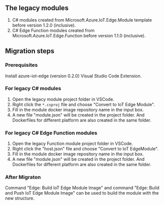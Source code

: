 ## The legacy modules
1. C# modules created from Microsoft.Azure.IoT.Edge.Module template before version 1.2.0 (inclusive).
2. C# Edge Function modules created from Microsoft.Azure.IoT.Edge.Function before version 1.1.0 (inclusive).

## Migration steps
### Prerequisites
Install azure-iot-edge (version 0.2.0) Visual Studio Code Extension.
### For legacy C# modules
1. Open the legacy module project folder in VSCode.
2. Right click the `*.csproj` file and choose "Convert to IoT Edge Module".
3. Fill in the module docker image repository name in the input box.
4. A new file "module.json" will be created in the project folder. And Dockerfiles for different platform are also created in the same folder.

### For legacy C# Edge Function modules
1. Open the legacy Function module project folder in VSCode.
2. Right click the "host.json" file and choose "Convert to IoT EdgeModule".
3. Fill in the module docker image repository name in the input box.
4. A new file "module.json" will be created in the project folder. And Dockerfiles for different platform are also created in the same folder.

### After Migraton
Command "Edge: Build IoT Edge Module Image" and command "Edge: Build and Push IoT Edge Module Image" can be used to build the module with the new structure.
